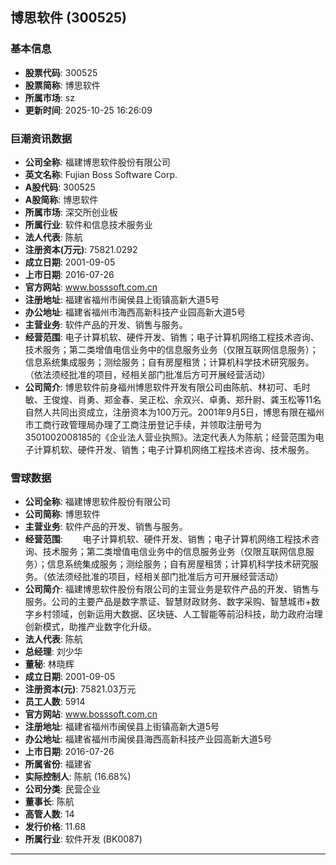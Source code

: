 ## 博思软件 (300525)

### 基本信息

- **股票代码**: 300525
- **股票简称**: 博思软件
- **所属市场**: sz
- **更新时间**: 2025-10-25 16:26:09

### 巨潮资讯数据

- **公司全称**: 福建博思软件股份有限公司
- **英文名称**: Fujian Boss Software Corp.
- **A股代码**: 300525
- **A股简称**: 博思软件
- **所属市场**: 深交所创业板
- **所属行业**: 软件和信息技术服务业
- **法人代表**: 陈航
- **注册资本(万元)**: 75821.0292
- **成立日期**: 2001-09-05
- **上市日期**: 2016-07-26
- **官方网站**: www.bosssoft.com.cn
- **注册地址**: 福建省福州市闽侯县上街镇高新大道5号
- **办公地址**: 福建省福州市海西高新科技产业园高新大道5号
- **主营业务**: 软件产品的开发、销售与服务。
- **经营范围**: 电子计算机软、硬件开发、销售；电子计算机网络工程技术咨询、技术服务；第二类增值电信业务中的信息服务业务（仅限互联网信息服务）；信息系统集成服务；测绘服务；自有房屋租赁；计算机科学技术研究服务。（依法须经批准的项目，经相关部门批准后方可开展经营活动）
- **公司简介**: 博思软件前身福州博思软件开发有限公司由陈航、林初可、毛时敏、王俊煌、肖勇、郑金春、吴正松、余双兴、卓勇、郑升尉、龚玉松等11名自然人共同出资成立，注册资本为100万元。2001年9月5日，博思有限在福州市工商行政管理局办理了工商注册登记手续，并领取注册号为3501002008185的《企业法人营业执照》。法定代表人为陈航；经营范围为电子计算机软、硬件开发、销售；电子计算机网络工程技术咨询、技术服务。

### 雪球数据

- **公司全称**: 福建博思软件股份有限公司
- **公司简称**: 博思软件
- **主营业务**: 软件产品的开发、销售与服务。
- **经营范围**: 　　电子计算机软、硬件开发、销售；电子计算机网络工程技术咨询、技术服务；第二类增值电信业务中的信息服务业务（仅限互联网信息服务）；信息系统集成服务；测绘服务；自有房屋租赁；计算机科学技术研究服务。（依法须经批准的项目，经相关部门批准后方可开展经营活动）
- **公司简介**: 福建博思软件股份有限公司的主营业务是软件产品的开发、销售与服务。公司的主要产品是数字票证、智慧财政财务、数字采购、智慧城市+数字乡村领域，创新运用大数据、区块链、人工智能等前沿科技，助力政府治理创新模式，助推产业数字化升级。
- **法人代表**: 陈航
- **总经理**: 刘少华
- **董秘**: 林晓辉
- **成立日期**: 2001-09-05
- **注册资本(元)**: 75821.03万元
- **员工人数**: 5914
- **官方网站**: www.bosssoft.com.cn
- **注册地址**: 福建省福州市闽侯县上街镇高新大道5号
- **办公地址**: 福建省福州市闽侯县海西高新科技产业园高新大道5号
- **上市日期**: 2016-07-26
- **所属省份**: 福建省
- **实际控制人**: 陈航 (16.68%)
- **公司分类**: 民营企业
- **董事长**: 陈航
- **高管人数**: 14
- **发行价格**: 11.68
- **所属行业**: 软件开发 (BK0087)

---